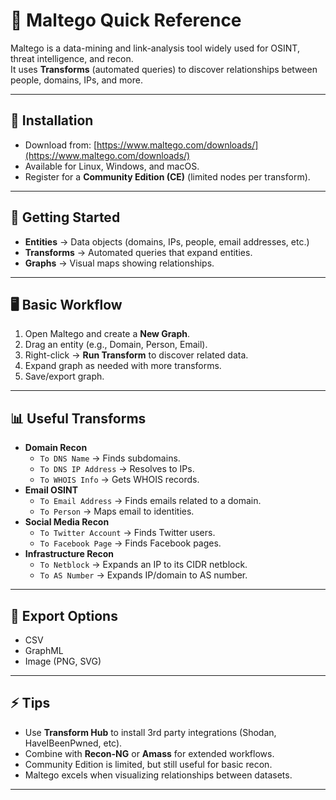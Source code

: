 # 🧩 Maltego Quick Reference

Maltego is a data-mining and link-analysis tool widely used for OSINT, threat intelligence, and recon.  
It uses **Transforms** (automated queries) to discover relationships between people, domains, IPs, and more.

---

## 🔧 Installation
- Download from: [https://www.maltego.com/downloads/](https://www.maltego.com/downloads/)
- Available for Linux, Windows, and macOS.
- Register for a **Community Edition (CE)** (limited nodes per transform).

---

## 🚀 Getting Started
- **Entities** → Data objects (domains, IPs, people, email addresses, etc.)  
- **Transforms** → Automated queries that expand entities.  
- **Graphs** → Visual maps showing relationships.  

---

## 🖥️ Basic Workflow
1. Open Maltego and create a **New Graph**.  
2. Drag an entity (e.g., Domain, Person, Email).  
3. Right-click → **Run Transform** to discover related data.  
4. Expand graph as needed with more transforms.  
5. Save/export graph.

---

## 📊 Useful Transforms
- **Domain Recon**
  - `To DNS Name` → Finds subdomains.
  - `To DNS IP Address` → Resolves to IPs.
  - `To WHOIS Info` → Gets WHOIS records.
- **Email OSINT**
  - `To Email Address` → Finds emails related to a domain.
  - `To Person` → Maps email to identities.
- **Social Media Recon**
  - `To Twitter Account` → Finds Twitter users.
  - `To Facebook Page` → Finds Facebook pages.
- **Infrastructure Recon**
  - `To Netblock` → Expands an IP to its CIDR netblock.
  - `To AS Number` → Expands IP/domain to AS number.

---

## 💾 Export Options
- CSV  
- GraphML  
- Image (PNG, SVG)  

---

## ⚡ Tips
- Use **Transform Hub** to install 3rd party integrations (Shodan, HaveIBeenPwned, etc).  
- Combine with **Recon-NG** or **Amass** for extended workflows.  
- Community Edition is limited, but still useful for basic recon.  
- Maltego excels when visualizing relationships between datasets.  

---
